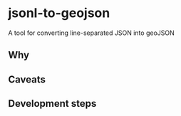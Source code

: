 # jsonl-to-geojson
A tool for converting line-separated JSON into geoJSON

## Why


## Caveats


## Development steps
